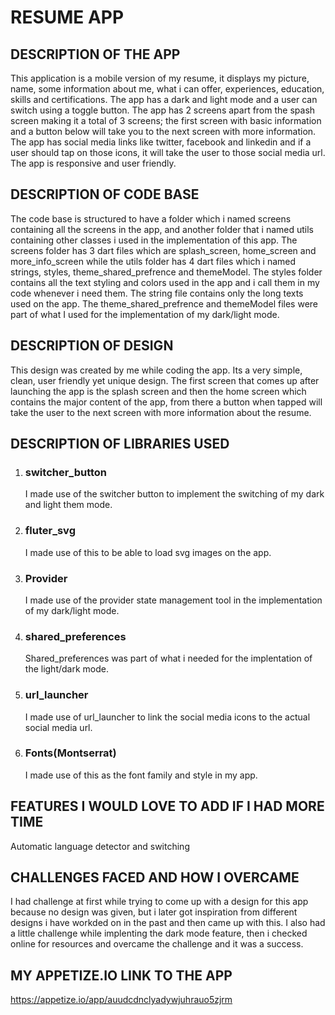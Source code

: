 # RESUME APP
## DESCRIPTION OF THE APP
This application is a mobile version of my resume, it displays my picture, name, some information about me, what i can offer, experiences, education, skills and certifications. The app has a dark and light mode and a user can switch using a toggle button. The app has 2 screens apart from the spash screen making it a total of 3 screens; the first screen with basic information and a button below will take you to the next screen with more information. The app has social media links like twitter, facebook and linkedin and if a user should tap on those icons, it will take the user to those social media url. The app is responsive and user friendly.

## DESCRIPTION OF CODE BASE
The code base is structured to have a folder which i named screens containing all the screens in the app, and another folder that i named utils containing other classes i used in the implementation of this app. The screens folder has 3 dart files which are splash_screen, home_screen and more_info_screen while the utils folder has 4 dart files which i named strings, styles, theme_shared_prefrence and themeModel. The styles folder contains all the text styling and colors used in the app and i call them in my code whenever i need them. The string file contains only the long texts used on the app. The theme_shared_prefrence and themeModel files were part of what I used for the implementation of my dark/light mode.

## DESCRIPTION OF DESIGN
   This design was created by me while coding the app. Its a very simple, clean, user friendly yet unique design. The first screen that comes up after launching the      app is the splash screen and then the home screen which contains the major content of the app, from there a button when tapped will take the user to the next screen    with more information about the resume.

## DESCRIPTION OF LIBRARIES USED
1. ### switcher_button
   I made use of the switcher button to implement the switching of my dark and light them mode.

2. ### fluter_svg
   I made use of this to be able to load svg images on the app.

3. ### Provider
   I made use of the provider state management tool in the implementation of my dark/light mode.

4. ### shared_preferences
   Shared_preferences was part of what i needed for the implentation of the light/dark mode.

5. ### url_launcher
   I made use of url_launcher to link the social media icons to the actual social media url.

6. ### Fonts(Montserrat)
   I made use of this as the font family and style in my app.

## FEATURES I WOULD LOVE TO ADD IF I HAD MORE TIME
   Automatic language detector and switching

## CHALLENGES FACED AND HOW I OVERCAME
   I had challenge at first while trying to come up with a design for this app because no design was given, but i later got inspiration from different designs i have      workded on in the past and then came up with this.
   I also had a little challenge while implenting the dark mode feature, then i checked online for resources and overcame the challenge and it was a success.

## MY APPETIZE.IO LINK TO THE APP
   https://appetize.io/app/auudcdnclyadywjuhrauo5zjrm
